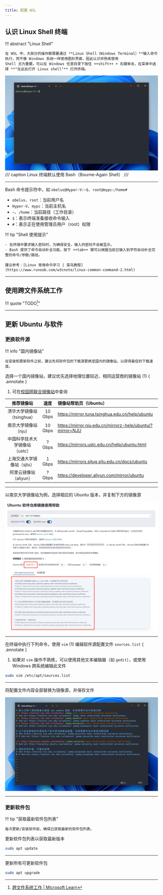 ```yaml
---
title: 配置 WSL
---
```


## 认识 Linux Shell 终端

!!! abstract "Linux Shell"

    在 WSL 中，大部分的操作都需要通过 **Linux Shell（Windows Terminal）**输入命令执行，而不像 Windows 系统一样使用图形界面，因此认识并熟练使用
    Shell 尤为重要。可以在 Windows 任意目录下按住 ++shift++ + 右键单击，在菜单中选择 **"在此处打开 Linux shell"** 打开终端。

![](../../assets/images/wsl/linux-shell.png)
/// caption
Linux 终端默认使用 Bash（Bourne-Again Shell）
///

---

Bash 命令提示符中，如 `obelus@Hyper-V:~$`、`root@mypc:/home#`

- `obelus`、`root`：当前用户名
- `Hyper-V`、`mypc`：当前主机名
- `~`、`/home`：当前路径（工作目录）
- `$`：表示终端准备接收命令输入
- `#`：表示正在使用管理员用户（root）权限

!!! tip "Shell 使用提示"

    - 在终端中要求输入密码时，为确保安全，输入的密码不会被显示。
    - Bash 提供了命令自动补全功能，按下 ++tab++ 键可以根据当前已输入到字符自动补全完整的命令/参数/路径。

    建议参考：[Linux 常用命令学习 | 菜鸟教程](https://www.runoob.com/w3cnote/linux-common-command-2.html)

---

## 使用跨文件系统工作

!!! quote "TODO[^3]"

---

## 更新 Ubuntu 与软件

### 更换软件源

!!! info "国内镜像站"

    在安装和更新软件之前，建议先将软件包的下载源更换至国内的镜像站，以获得最佳的下载速度。

选择一个国内镜像站，建议优先选择地理位置较近、相同运营商的镜像站 (1)
{ .annotate }

1. 可在[校园网联合镜像站](https://mirrors.cernet.edu.cn/site)中查询

|       推荐镜像站       |   速度    | 镜像站帮助页（Ubuntu）                                              |
|:-----------------:|:-------:|:------------------------------------------------------------|
| 清华大学镜像站（tsinghua） | 10 Gbps | <https://mirror.tuna.tsinghua.edu.cn/help/ubuntu>           |
|   南京大学镜像站（nju）    | 10 Gbps | <https://mirror.nju.edu.cn/mirrorz-help/ubuntu/?mirror=NJU> |
| 中国科学技术大学镜像站（ustc） | ? Gbps  | <https://mirrors.ustc.edu.cn/help/ubuntu.html>              |
|  上海交通大学镜像站（sjtu）  | 1 Gbps  | <https://mirrors.sjtug.sjtu.edu.cn/docs/ubuntu>             |
|  阿里云镜像站（aliyun）   | ? Gbps  | <https://developer.aliyun.com/mirror/ubuntu>                |

---

以南京大学镜像站为例，选择相应的 Ubuntu 版本，并复制下方的镜像源

![](../../assets/images/wsl/change-software-sources-1.png)

---

在终端中执行下列命令，使用 `vim` (1) 编辑软件源配置文件 `sources.list`
{ .annotate }

1. 如果对 `vim` 操作不熟练，可以使用其他文本编辑器（如 `gedit`），或使用 Windows 跨系统编辑此文件

``` bash
sudo vim /etc/apt/sources.list
```

---

将配置文件内容全部替换为镜像源，并保存文件

![](../../assets/images/wsl/change-software-sources-2.png)

---

### 更新软件包

!!! tip "获取最新软件包列表"
    
    每次更新/安装软件前，确保已获取最新的软件包列表。

更新软件包列表以获取最新版本

``` bash
sudo apt update
```

---

更新所有可更新软件包

``` bash
sudo apt upgrade
```

[^3]: [跨文件系统工作 | Microsoft Learn](https://learn.microsoft.com/zh-cn/windows/wsl/filesystems)
